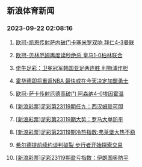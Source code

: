## 新浪体育新闻 
### 2023-09-22 02:08:16

1. [欧冠-凯恩传射萨内破门卡塞米罗双响 拜仁4-3曼联](https://sports.sina.com.cn/g/pl/2023-09-21/doc-imznmnvq3246321.shtml)

2. [欧冠-贝林厄姆再度读秒绝杀 皇马1-0柏林联合](https://sports.sina.com.cn/global/championsleague/2023-09-21/doc-imznmnvn6466903.shtml)

3. [佬牛足彩：卫冕冠军韩国亚足两连胜  利物浦作胆](https://sports.sina.com.cn/l/2023-09-21/doc-imznmnvn6494954.shtml)

4. [霍华德即将重返NBA 最快或在今天决定加盟勇士](https://sports.sina.com.cn/basketball/nba/2023-09-21/doc-imznmnvr3943980.shtml)

5. [欧冠-萨卡传射厄德高破门 阿森纳4-0埃因霍温](https://sports.sina.com.cn/g/pl/2023-09-21/doc-imznmnvq3248907.shtml)

6. [[新浪彩票]足彩第23119期任九：西汉姆联可胆](https://sports.sina.com.cn/l/2023-09-21/doc-imznmnvk2136000.shtml)

7. [[新浪彩票]足彩第23119期大势：罗马大单防平](https://sports.sina.com.cn/l/2023-09-21/doc-imznmnvq3249591.shtml)

8. [[新浪彩票]足彩第23119期冷热指数:弗莱堡大热不稳](https://sports.sina.com.cn/l/2023-09-21/doc-imznmnvr3924860.shtml)

9. [希尔德提前续约谈判破裂 步行者开始探索交易](https://sports.sina.com.cn/basketball/nba/2023-09-21/doc-imznmnvq3283151.shtml)

10. [[新浪彩票]足彩23119期盈亏指数：伊朗国奥防平](https://sports.sina.com.cn/l/2023-09-21/doc-imznmnvq3247490.shtml)

